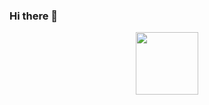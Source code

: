 ### Hi there 👋

<!-- **uttammanani/uttammanani** is a ✨ _special_ ✨ repository because its `README.md` (this file) appears on your GitHub profile. -->


<div id = "header" align = "center">
    <img src="https://media.giphy.com/media/qgQUggAC3Pfv687qPC/giphy.gif" width="100">
</div>